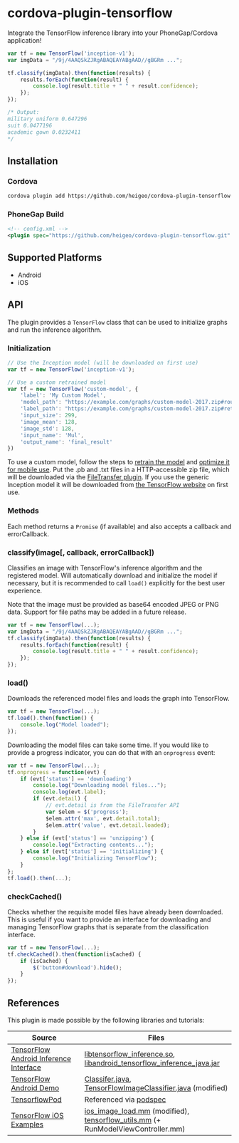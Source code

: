 # cordova-plugin-tensorflow

Integrate the TensorFlow inference library into your PhoneGap/Cordova application!

```javascript
var tf = new TensorFlow('inception-v1');
var imgData = "/9j/4AAQSkZJRgABAQEAYABgAAD//gBGRm ...";

tf.classify(imgData).then(function(results) {
    results.forEach(function(result) {
        console.log(result.title + " " + result.confidence);
    });
});

/* Output:
military uniform 0.647296
suit 0.0477196
academic gown 0.0232411
*/
```
## Installation

### Cordova
```bash
cordova plugin add https://github.com/heigeo/cordova-plugin-tensorflow
```

### PhoneGap Build
```xml
<!-- config.xml -->
<plugin spec="https://github.com/heigeo/cordova-plugin-tensorflow.git" />
```

## Supported Platforms

 * Android
 * iOS

## API

The plugin provides a `TensorFlow` class that can be used to initialize graphs and run the inference algorithm.

### Initialization

```javascript
// Use the Inception model (will be downloaded on first use)
var tf = new TensorFlow('inception-v1');

// Use a custom retrained model
var tf = new TensorFlow('custom-model', {
    'label': 'My Custom Model',
    'model_path': "https://example.com/graphs/custom-model-2017.zip#rounded_graph.pb",
    'label_path': "https://example.com/graphs/custom-model-2017.zip#retrained_labels.txt",
    'input_size': 299,
    'image_mean': 128,
    'image_std': 128,
    'input_name': 'Mul',
    'output_name': 'final_result'
})
```

To use a custom model, follow the steps to [retrain the model](https://www.tensorflow.org/tutorials/image_retraining) and [optimize it for mobile use](https://petewarden.com/2016/09/27/tensorflow-for-mobile-poets/).
Put the .pb and .txt files in a HTTP-accessible zip file, which will be downloaded via the [FileTransfer plugin](https://cordova.apache.org/docs/en/latest/reference/cordova-plugin-file-transfer/).  If you use the generic Inception model it will be downloaded from [the TensorFlow website](https://storage.googleapis.com/download.tensorflow.org/models/inception5h.zip) on first use.

### Methods

Each method returns a `Promise` (if available) and also accepts a callback and errorCallback.


### classify(image[, callback, errorCallback])
Classifies an image with TensorFlow's inference algorithm and the registered model.  Will automatically download and initialize the model if necessary, but it is recommended to call `load()` explicitly for the best user experience.

Note that the image must be provided as base64 encoded JPEG or PNG data.  Support for file paths may be added in a future release.

```javascript
var tf = new TensorFlow(...);
var imgData = "/9j/4AAQSkZJRgABAQEAYABgAAD//gBGRm ...";
tf.classify(imgData).then(function(results) {
    results.forEach(function(result) {
        console.log(result.title + " " + result.confidence);
    });
});
```

### load()

Downloads the referenced model files and loads the graph into TensorFlow.

```javascript
var tf = new TensorFlow(...);
tf.load().then(function() {
    console.log("Model loaded");
});
```

Downloading the model files can take some time.  If you would like to provide a progress indicator, you can do that with an `onprogress` event:
```javascript
var tf = new TensorFlow(...);
tf.onprogress = function(evt) {
    if (evt['status'] == 'downloading')
        console.log("Downloading model files...");
        console.log(evt.label);
        if (evt.detail) {
            // evt.detail is from the FileTransfer API
            var $elem = $('progress');
            $elem.attr('max', evt.detail.total);
            $elem.attr('value', evt.detail.loaded);
        }
    } else if (evt['status'] == 'unzipping') {
        console.log("Extracting contents...");
    } else if (evt['status'] == 'initializing') {
        console.log("Initializing TensorFlow");
    }
};
tf.load().then(...);
```

### checkCached()
Checks whether the requisite model files have already been downloaded.  This is useful if you want to provide an interface for downloading and managing TensorFlow graphs that is separate from the classification interface.

```javascript
var tf = new TensorFlow(...);
tf.checkCached().then(function(isCached) {
    if (isCached) {
        $('button#download').hide();
    }
});
```

## References

This plugin is made possible by the following libraries and tutorials:

Source | Files
-------|--------
[TensorFlow Android Inference Interface] | [libtensorflow_inference.so],<br>[libandroid_tensorflow_inference_java.jar]
[TensorFlow Android Demo] |[Classifer.java],<br>[TensorFlowImageClassifier.java][TensorFlowImageClassifier.java] (modified)
[TensorflowPod] | Referenced via [podspec]
[TensorFlow iOS Examples] | [ios_image_load.mm][ios_image_load.mm] (modified),<br>[tensorflow_utils.mm][tensorflow_utils.mm] (+ RunModelViewController.mm)

[TensorFlow Android Inference Interface]: https://github.com/tensorflow/tensorflow/tree/master/tensorflow/contrib/android
[libtensorflow_inference.so]: https://github.com/heigeo/cordova-plugin-tensorflow/blob/master/src/android/tf_libs/armeabi-v7a/libtensorflow_inference.so
[libandroid_tensorflow_inference_java.jar]: https://github.com/heigeo/cordova-plugin-tensorflow/blob/master/src/android/tf_libs/libandroid_tensorflow_inference_java.jar
[TensorFlow Android Demo]: https://github.com/tensorflow/tensorflow/tree/master/tensorflow/examples/android
[Classifer.java]: https://github.com/heigeo/cordova-plugin-tensorflow/blob/master/src/android/tf_libs/Classifier.java
[TensorFlowImageClassifier.java]: https://github.com/heigeo/cordova-plugin-tensorflow/blob/master/src/android/tf_libs/TensorFlowImageClassifier.java
[TensorflowPod]: https://github.com/rainbean/TensorflowPod
[podspec]: https://github.com/heigeo/cordova-plugin-tensorflow/blob/master/plugin.xml#L38
[TensorFlow iOS Examples]: https://github.com/tensorflow/tensorflow/tree/master/tensorflow/contrib/ios_examples
[ios_image_load.mm]: https://github.com/heigeo/cordova-plugin-tensorflow/blob/master/src/ios/tf_libs/ios_image_load.mm
[tensorflow_utils.mm]: https://github.com/heigeo/cordova-plugin-tensorflow/blob/master/src/ios/tf_libs/tensorflow_utils.mm
